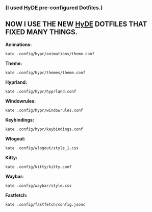 ### **(I used [HyDE](https://github.com/prasanthrangan/hyprdots) pre-configured Dotfiles.)**

## **NOW I USE THE NEW [HyDE](https://github.com/HyDE-Project/HyDE) DOTFILES THAT FIXED MANY THINGS.**

**Animations:**
```
kate .config/hypr/animations/theme.conf
```

**Theme:**
```
kate .config/hypr/themes/theme.conf
```

**Hyprland:**
```
kate .config/hypr/hyprland.conf
```

**Windowrules:**
```
kate .config/hypr/windowrules.conf
```

**Keybindings:**
```
kate .config/hypr/keybindings.conf
```

**Wlogout:**
```
kate .config/wlogout/style_1.css
```

**Kitty:**
```
kate .config/kitty/kitty.conf
```

**Waybar:**
```
kate .config/waybar/style.css
```

**Fastfetch:**
```
kate .config/fastfetch/config.jsonc
```
